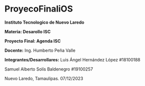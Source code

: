 # ProyecoFinaliOS
**Instituto Tecnologico de Nuevo Laredo**

**Materia: Desarollo ISC**

**Proyecto Final: Agenda ISC**

**Docente:** Ing. Humberto Peña Valle

**Integrantes/Desarrollares:**
Luis Ángel Hernández López #18100188

Samuel Alberto Solís Baldenegro #19100257 


Nuevo Laredo, Tamaulipas. 07/12/2023 
